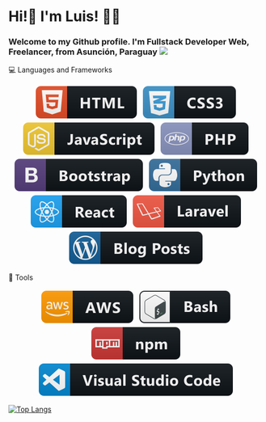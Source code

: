 # Hi!👋 I'm Luis! :man_technologist: 

### Welcome to my Github profile. I'm Fullstack Developer Web, Freelancer, from Asunción, Paraguay <img src = 'https://www.flaticon.es/svg/vstatic/svg/197/197376.svg?token=exp=1619381237~hmac=54d3e4d88c0900b13d31ddbdbfbf17a1' width="13" />

:computer: Languages and Frameworks
<p align="center">
  <!-- For more icons please follow  https://github.com/MikeCodesDotNET/ColoredBadges -->
  <img src="assets/icons/html.svg" alt="html" style="vertical-align:top; margin:4px">
  <img src="assets/icons/css3.svg" alt="css" style="vertical-align:top; margin:4px">
  <img src="assets/icons/js.svg" alt="js" style="vertical-align:top; margin:4px">
  <img src="assets/icons/php.svg" alt="php" style="vertical-align:top; margin:4px">
  <img src="assets/icons/bootstrap.svg" alt="bootstrap" style="vertical-align:top; margin:4px">  
  <img src="assets/icons/python.svg" alt="python" style="vertical-align:top; margin:4px">
  <img src="assets/icons/react.svg" alt="react" style="vertical-align:top; margin:4px">
  <img src="assets/icons/laravel.svg" alt="laravel" style="vertical-align:top; margin:4px">
  <img src="assets/icons/wordpress.svg" alt="wordpress" style="vertical-align:top; margin:4px"> 
</p>

:hammer: Tools
<p align="center">
  <!-- For more icons please follow  https://github.com/MikeCodesDotNET/ColoredBadges -->
  <img src="assets/icons/aws.svg" alt="aws" style="vertical-align:top; margin:4px">
  <img src="assets/icons/bash.svg" alt="bash" style="vertical-align:top; margin:4px">
  <img src="assets/icons/npm.svg" alt="npm" style="vertical-align:top; margin:4px">
  <img src="assets/icons/visualstudio_code.svg" alt="visualstudio_code" style="vertical-align:top; margin:4px">   
</p>

[![Top Langs](https://github-readme-stats.vercel.app/api/top-langs/?username=ldp20&layout=compact)](https://github.com/anuraghazra/github-readme-stats)

<!--
**ldp20/ldp20** is a ✨ _special_ ✨ repository because its `README.md` (this file) appears on your GitHub profile.

Here are some ideas to get you started:

- 🔭 I’m currently working on ...
- 🌱 I’m currently learning ...
- 👯 I’m looking to collaborate on ...
- 🤔 I’m looking for help with ...
- 💬 Ask me about ...
- 📫 How to reach me: ...
- 😄 Pronouns: ...
- ⚡ Fun fact: ...
-->

